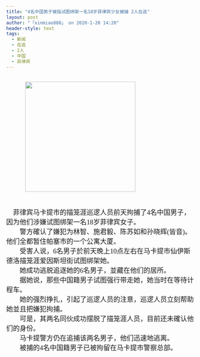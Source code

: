 ```yaml
---
title: "4名中国男子被指试图绑架一名18岁菲律宾少女被捕 2人在逃"
layout: post
author: "「xinmiao888」 on 2020-1-20 14:20"
header-style: text
tags:
  - 新闻
  - 在逃
  - 2人
  - 中国
  - 菲律宾
---
```


<head></head>
<body>
 <br> &nbsp; &nbsp;&nbsp; &nbsp;&nbsp; &nbsp;&nbsp; &nbsp; 
 <ignore_js_op> 
  <img aid="1328435" src="https://bbs.boniu123.cc/data/attachment/forum/202001/20/112201fra97fuz79no5rro.png" zoomfile="data/attachment/forum/202001/20/112201fra97fuz79no5rro.png" file="data/attachment/forum/202001/20/112201fra97fuz79no5rro.png" width="296" inpost="1"> 
  <div class="tip tip_4 aimg_tip" id="aimg_1328435_menu" style="position: absolute; display: none" disautofocus="true"> 
   <div class="xs0"> 
    <p><strong>少女.png</strong> <em class="xg1">(203.71 KB, 下载次数: 0)</em></p> 
    <p> <a href="forum.php?mod=attachment&amp;aid=MTMyODQzNXwzNzhiMmZhNHwxNTc5NTE3Njg2fDB8NTU0MTgx&amp;nothumb=yes" target="_blank">下载附件</a> &nbsp;<a href="javascript:;" onclick="showWindow(this.id, this.getAttribute('url'), 'get', 0);" id="savephoto_1328435" url="home.php?mod=spacecp&amp;ac=album&amp;op=saveforumphoto&amp;aid=1328435&amp;handlekey=savephoto_1328435">保存到相册</a> </p> 
    <p class="xg1 y"><span title="2020-1-20 11:22">7&nbsp;小时前</span> 上传</p> 
   </div> 
   <div class="tip_horn"></div> 
  </div> 
 </ignore_js_op> 
 <br> 
 <font face="黑体"><font size="4"><br> </font></font>
 <br> 
 <font face="黑体"><font size="4">&nbsp; &nbsp; 菲律宾马卡提市的描笼涯巡逻人员前天拘捕了4名中国男子，因为他们涉嫌试图绑架一名18岁菲律宾女子。<br> 　　警方確认了嫌犯为林智、施君毅、陈苏如和孙晓辉(皆音)。他们全都暂住帕塞市的一个公寓大厦。<br> 　　受害人说，6名男子於前天晚上10点左右在马卡提市仙伊斯德洛描笼涯爱因斯坦街试图绑架她。<br> 　　她成功逃脱追逐她的6名男子，並藏在他们的居所。<br> 　　据她说，那些中国籍男子试图强行带走她，她当时在等待计程车。<br> 　　她的强烈挣扎，引起了巡逻人员的注意，巡逻人员立刻帮助她並且把嫌犯拘捕。<br> 　　可是，其两名同伙成功摆脱了描笼涯人员，目前还未確认他们的身份。<br> 　　马卡提警方仍在追捕该两名男子，他们迅速地逃离。<br> 　　被捕的4名中国籍男子已被拘留在马卡提市警察总部。</font></font>
 <br>
</body>


